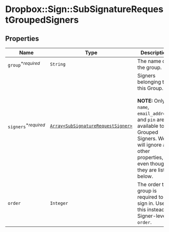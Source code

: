 # Dropbox::Sign::SubSignatureRequestGroupedSigners



## Properties

| Name | Type | Description | Notes |
| ---- | ---- | ----------- | ----- |
| `group`<sup>*_required_</sup> | ```String``` |  The name of the group.  |  |
| `signers`<sup>*_required_</sup> | [```Array<SubSignatureRequestSigner>```](SubSignatureRequestSigner.md) |  Signers belonging to this Group.<br><br>**NOTE:** Only `name`, `email_address`, and `pin` are available to Grouped Signers. We will ignore all other properties, even though they are listed below.  |  |
| `order` | ```Integer``` |  The order the group is required to sign in. Use this instead of Signer-level `order`.  |  |

